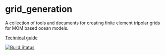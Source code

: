 # grid_generation
A collection of tools and documents for creating finite element tripolar grids for MOM based ocean models.

[Technical guide](https://github.com/nikizadehgfdl/grid_generation/blob/dev/ocean_grid_generator_guide.pdf)

[![Build Status](https://travis-ci.org/nikizadehgfdl/grid_generation.svg?branch=master)](https://travis-ci.org/nikizadehgfdl/grid_generation)



